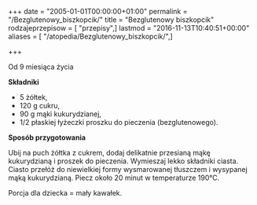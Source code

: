 +++
date = "2005-01-01T00:00:00+01:00"
permalink = "/Bezglutenowy_biszkopcik/"
title = "Bezglutenowy biszkopcik"
rodzajeprzepisow = [ "przepisy",]
lastmod = "2016-11-13T10:40:51+00:00"
aliases = [ "/atopedia/Bezglutenowy_biszkopcik/",]

+++

Od 9 miesiąca życia

**Składniki**

-   5 żółtek,
-   120 g cukru,
-   90 g mąki kukurydzianej,
-   1/2 płaskiej łyżeczki proszku do pieczenia (bezglutenowego).

**Sposób przygotowania**

Ubij na puch żółtka z cukrem, dodaj delikatnie przesianą mąkę kukurydzianą i proszek do pieczenia. Wymieszaj lekko składniki ciasta. Ciasto przełóż do niewielkiej formy wysmarowanej tłuszczem i wysypanej mąką kukurydzianą. Piecz około 20 minut w temperaturze 190°C.

Porcja dla dziecka = mały kawałek.
